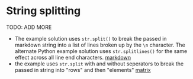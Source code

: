 # String splitting

TODO: ADD MORE

- The example solution uses `str.split()` to break the passed in markdown string into a list of lines broken up by the `\n` character. The alternate Python example solution uses `str.splitlines()` for the same effect across all line end characters. [markdown](../exercise-concepts/markdown.md)
- the example uses `str.split` with and without seperators to break the passed in string into "rows" and then "elements" [matrix](../exercise-concepts/matrix.md)
